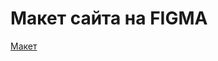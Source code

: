 <h1>Макет сайта на FIGMA</h1>
<a href="https://www.figma.com/design/FZp09xHhnNLxb20CnUEVXm/%D0%9C%D0%B0%D0%B9%D0%BD%D0%BA%D1%80%D0%B0%D1%84%D1%82?node-id=2-8&t=EczWBywZPTAjxZqB-1">Макет</a>
